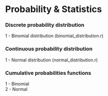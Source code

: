 # Probability & Statistics

### Discrete probability distribution

1 - Binomial distribution (binomial_distribution.r)

### Continuous probability distribution

1 - Normal distribution (normal_distribution.r)

### Cumulative probabilities functions

1 - Binomial   
2 - Normal
